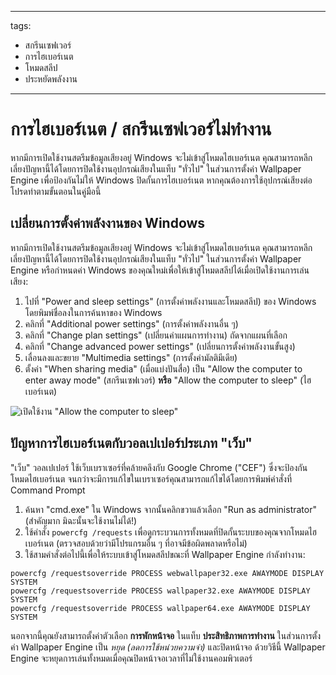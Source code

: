 - - -
  tags:
  - สกรีนเซฟเวอร์
  - การไฮเบอร์เนต
  - โหมดสลีป
  - ประหยัดพลังงาน
- - -

# การไฮเบอร์เนต / สกรีนเซฟเวอร์ไม่ทำงาน

หากมีการเปิดใช้งานสตรีมข้อมูลเสียงอยู่ Windows จะไม่เข้าสู่โหมดไฮเบอร์เนต คุณสามารถหลีกเลี่ยงปัญหานี้ได้โดยการปิดใช้งานอุปกรณ์เสียงในแท็บ "ทั่วไป" ในส่วนการตั้งค่า Wallpaper Engine เพื่อป้องกันไม่ให้ Windows ปิดกั้นการไฮเบอร์เนต หากคุณต้องการใช้อุปกรณ์เสียงต่อ โปรดทำตามขั้นตอนในคู่มือนี้

## เปลี่ยนการตั้งค่าพลังงานของ Windows

หากมีการเปิดใช้งานสตรีมข้อมูลเสียงอยู่ Windows จะไม่เข้าสู่โหมดไฮเบอร์เนต คุณสามารถหลีกเลี่ยงปัญหานี้ได้โดยการปิดใช้งานอุปกรณ์เสียงในแท็บ "ทั่วไป" ในส่วนการตั้งค่า Wallpaper Engine หรือกำหนดค่า Windows ของคุณใหม่เพื่อให้เข้าสู่โหมดสลีปได้เมื่อเปิดใช้งานการเล่นเสียง:

1. ไปที่ "Power and sleep settings" (การตั้งค่าพลังงานและโหมดสลีป) ของ Windows โดยพิมพ์ชื่อลงในการค้นหาของ Windows
2. คลิกที่ "Additional power settings" (การตั้งค่าพลังงานอื่น ๆ)
3. คลิกที่ "Change plan settings" (เปลี่ยนค่าแผนการทำงาน) ถัดจากแผนที่เลือก
4. คลิกที่ "Change advanced power settings" (เปลี่ยนการตั้งค่าพลังงานขั้นสูง)
5. เลื่อนลงและขยาย "Multimedia settings" (การตั้งค่ามัลติมีเดีย)
6. ตั้งค่า "When sharing media" (เมื่อแบ่งปันสื่อ) เป็น "Allow the computer to enter away mode" (สกรีนเซฟเวอร์) **หรือ** "Allow the computer to sleep" (ไฮเบอร์เนต)

![เปิดใช้งาน "Allow the computer to sleep"](./power.gif)

## ปัญหาการไฮเบอร์เนตกับวอลเปเปอร์ประเภท "เว็บ"

"เว็บ" วอลเปเปอร์ ใช้เว็บเบราเซอร์ที่คล้ายคลึงกับ Google Chrome ("CEF") ซึ่งจะป้องกันโหมดไฮเบอร์เนต จนกว่าจะมีการแก้ไขในเบราเซอร์คุณสามารถแก้ไขได้โดยการพิมพ์คำสั่งที่ Command Prompt

1. ค้นหา "cmd.exe" ใน Windows จากนั้นคลิกขวาแล้วเลือก "Run as administrator" (สำคัญมาก มิฉะนั้นจะใช้งานไม่ได้!)
2. ใช้คำสั่ง `powercfg /requests` เพื่อดูกระบวนการทั้งหมดที่ปิดกั้นระบบของคุณจากโหมดไฮเบอร์เนต (ตรวจสอบด้วยว่ามีโปรแกรมอื่น ๆ ที่อาจมีข้อผิดพลาดหรือไม่)
3. ใช้สามคำสั่งต่อไปนี้เพื่อให้ระบบเข้าสู่โหมดสลีปขณะที่ Wallpaper Engine กำลังทำงาน:

```
powercfg /requestsoverride PROCESS webwallpaper32.exe AWAYMODE DISPLAY SYSTEM
powercfg /requestsoverride PROCESS wallpaper32.exe AWAYMODE DISPLAY SYSTEM
powercfg /requestsoverride PROCESS wallpaper64.exe AWAYMODE DISPLAY SYSTEM
```

นอกจากนี้คุณยังสามารถตั้งค่าตัวเลือก **การพักหน้าจอ** ในแท็บ **ประสิทธิภาพการทำงาน** ในส่วนการตั้งค่า Wallpaper Engine เป็น *หยุด (ลดการใช้หน่วยความจำ)* และปิดหน้าจอ ด้วยวิธีนี้ Wallpaper Engine จะหยุดการเล่นทั้งหมดเมื่อคุณปิดหน้าจอเวลาที่ไม่ใช้งานคอมพิวเตอร์
